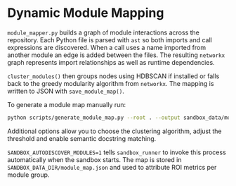 # Dynamic Module Mapping

`module_mapper.py` builds a graph of module interactions across the repository. Each Python file is parsed with `ast` so both imports and call expressions are discovered. When a call uses a name imported from another module an edge is added between the files. The resulting `networkx` graph represents import relationships as well as runtime dependencies.

`cluster_modules()` then groups nodes using HDBSCAN if installed or falls back to the greedy modularity algorithm from `networkx`. The mapping is written to JSON with `save_module_map()`.

To generate a module map manually run:

```bash
python scripts/generate_module_map.py --root . --output sandbox_data/module_map.json
```

Additional options allow you to choose the clustering algorithm, adjust the threshold and enable semantic docstring matching.

`SANDBOX_AUTODISCOVER_MODULES=1` tells `sandbox_runner` to invoke this process automatically when the sandbox starts. The map is stored in `SANDBOX_DATA_DIR/module_map.json` and used to attribute ROI metrics per module group.

